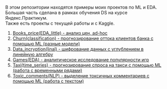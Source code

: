 В этом репозитории находятся примеры моих проектов по ML и EDA.\
Большая часть сделана в рамках обучения DS на курсе Яндекс.Практикум.\
Также есть проекты с текущей работы и с Kaggle.

1. [Books_price(EDA_little) - анализ цен, ad-hoc](https://github.com/MashaMelyashinskaya/Piggy_bank/tree/main/Books_price(EDA_little))
2. [Churn(classification) - прогнозирование оттока клиентов банка с помощью ML (разные модели)](https://github.com/MashaMelyashinskaya/Piggy_bank/tree/main/Churn(classification))
3. [Data_incryption(linal) - шифрование данных с углублением в линейную алгебру](https://github.com/MashaMelyashinskaya/Piggy_bank/tree/main/Data_incryption(linal))
4. [Games(EDA) - аналитическое исследование популярности игр](https://github.com/MashaMelyashinskaya/Piggy_bank/tree/main/Games(EDA))
5. [Taxi(time_series) - прогнозирование спроса на такси с помощью ML (работа с временными рядами)](https://github.com/MashaMelyashinskaya/Piggy_bank/tree/main/Taxi(time_series))
6. [Toxic_comments(NLP) - выделение токсичных комментариев с помощью ML (работа с текстом)](https://github.com/MashaMelyashinskaya/Piggy_bank/tree/main/Toxic_comments(NLP))



		
			
			


